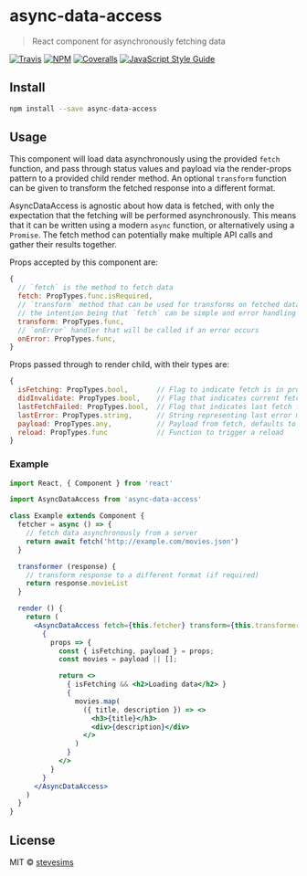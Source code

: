 # async-data-access

> React component for asynchronously fetching data

[![Travis][build-badge]][build]
[![NPM][npm-badge]][npm]
[![Coveralls][coveralls-badge]][coveralls]
[![JavaScript Style Guide][standardjs-badge]][standardjs]

[build-badge]: https://img.shields.io/travis/stevesims/async-data-access/master.svg
[build]: https://travis-ci.org/stevesims/async-data-access

[npm-badge]: https://img.shields.io/npm/v/async-data-access.svg
[npm]: https://www.npmjs.com/package/async-data-access

[coveralls-badge]: https://coveralls.io/repos/github/stevesims/async-data-access/badge.svg?branch=master
[coveralls]: https://coveralls.io/github/stevesims/async-data-access?branch=master

[standardjs-badge]: https://img.shields.io/badge/code_style-standard-brightgreen.svg
[standardjs]: https://standardjs.com

## Install

```bash
npm install --save async-data-access
```

## Usage

This component will load data asynchronously using the provided `fetch` function, and pass through status values and payload via the render-props pattern to a provided child render method.  An optional `transform` function can be given to transform the fetched response into a different format.

AsyncDataAccess is agnostic about how data is fetched, with only the expectation that the fetching will be performed asynchronously.  This means that it can be written using a modern `async` function, or alternatively using a `Promise`. The fetch method can potentially make multiple API calls and gather their results together.

Props accepted by this component are:
```js
{
  // `fetch` is the method to fetch data
  fetch: PropTypes.func.isRequired,
  // `transform` method that can be used for transforms on fetched data,
  // the intention being that `fetch` can be simple and error handling done before transforming attempted
  transform: PropTypes.func,
  // `onError` handler that will be called if an error occurs
  onError: PropTypes.func,
}
```

Props passed through to render child, with their types are:
```js
{
  isFetching: PropTypes.bool,       // Flag to indicate fetch is in progress
  didInvalidate: PropTypes.bool,    // Flag that indicates current fetch invalidated payload
  lastFetchFailed: PropTypes.bool,  // Flag that indicates last fetch failed
  lastError: PropTypes.string,      // String representing last error message received
  payload: PropTypes.any,           // Payload from fetch, defaults to null
  reload: PropTypes.func            // Function to trigger a reload
}
```

### Example

```jsx
import React, { Component } from 'react'

import AsyncDataAccess from 'async-data-access'

class Example extends Component {
  fetcher = async () => {
    // fetch data asynchronously from a server
    return await fetch('http://example.com/movies.json')
  }

  transformer (response) {
    // transform response to a different format (if required)
    return response.movieList
  }

  render () {
    return (
      <AsyncDataAccess fetch={this.fetcher} transform={this.transformer}>
        {
          props => {
            const { isFetching, payload } = props;
            const movies = payload || [];

            return <>
              { isFetching && <h2>Loading data</h2> }
              {
                movies.map(
                  ({ title, description }) => <>
                    <h3>{title}</h3>
                    <div>{description}</div>
                  </>
                )
              }
            </>
          }
        }
      </AsyncDataAccess>
    )
  }
}
```

## License

MIT © [stevesims](https://github.com/stevesims)
